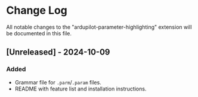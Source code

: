 # Change Log

All notable changes to the "ardupilot-parameter-highlighting" extension will be
documented in this file.

## [Unreleased] - 2024-10-09

### Added
- Grammar file for `.parm`/`.param` files.
- README with feature list and installation instructions.
